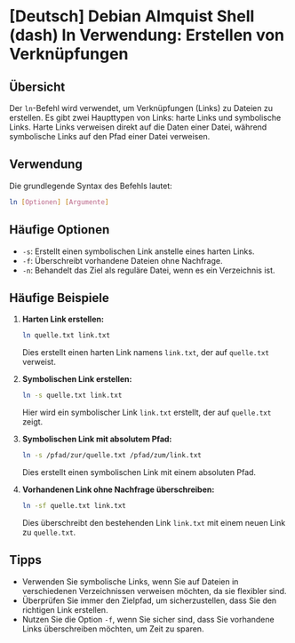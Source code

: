 # [Deutsch] Debian Almquist Shell (dash) ln Verwendung: Erstellen von Verknüpfungen

## Übersicht
Der `ln`-Befehl wird verwendet, um Verknüpfungen (Links) zu Dateien zu erstellen. Es gibt zwei Haupttypen von Links: harte Links und symbolische Links. Harte Links verweisen direkt auf die Daten einer Datei, während symbolische Links auf den Pfad einer Datei verweisen.

## Verwendung
Die grundlegende Syntax des Befehls lautet:

```bash
ln [Optionen] [Argumente]
```

## Häufige Optionen
- `-s`: Erstellt einen symbolischen Link anstelle eines harten Links.
- `-f`: Überschreibt vorhandene Dateien ohne Nachfrage.
- `-n`: Behandelt das Ziel als reguläre Datei, wenn es ein Verzeichnis ist.

## Häufige Beispiele
1. **Harten Link erstellen:**
   ```bash
   ln quelle.txt link.txt
   ```
   Dies erstellt einen harten Link namens `link.txt`, der auf `quelle.txt` verweist.

2. **Symbolischen Link erstellen:**
   ```bash
   ln -s quelle.txt link.txt
   ```
   Hier wird ein symbolischer Link `link.txt` erstellt, der auf `quelle.txt` zeigt.

3. **Symbolischen Link mit absolutem Pfad:**
   ```bash
   ln -s /pfad/zur/quelle.txt /pfad/zum/link.txt
   ```
   Dies erstellt einen symbolischen Link mit einem absoluten Pfad.

4. **Vorhandenen Link ohne Nachfrage überschreiben:**
   ```bash
   ln -sf quelle.txt link.txt
   ```
   Dies überschreibt den bestehenden Link `link.txt` mit einem neuen Link zu `quelle.txt`.

## Tipps
- Verwenden Sie symbolische Links, wenn Sie auf Dateien in verschiedenen Verzeichnissen verweisen möchten, da sie flexibler sind.
- Überprüfen Sie immer den Zielpfad, um sicherzustellen, dass Sie den richtigen Link erstellen.
- Nutzen Sie die Option `-f`, wenn Sie sicher sind, dass Sie vorhandene Links überschreiben möchten, um Zeit zu sparen.